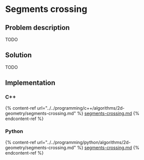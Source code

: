 # Segments crossing

## Problem description

TODO

## Solution

TODO

## Implementation

### C++

{% content-ref url="../../programming/c++/algorithms/2d-geometry/segments-crossing.md" %}
[segments-crossing.md](../../programming/c++/algorithms/2d-geometry/segments-crossing.md)
{% endcontent-ref %}

### Python

{% content-ref url="../../programming/python/algorithms/2d-geometry/segments-crossing.md" %}
[segments-crossing.md](../../programming/python/algorithms/2d-geometry/segments-crossing.md)
{% endcontent-ref %}
